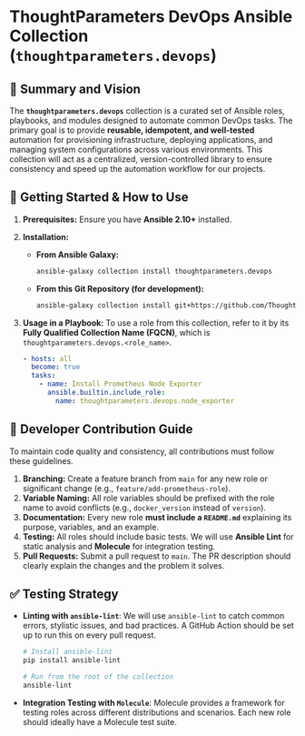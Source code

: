 # ThoughtParameters DevOps Ansible Collection (`thoughtparameters.devops`)

## 📜 Summary and Vision

The **`thoughtparameters.devops`** collection is a curated set of Ansible roles, playbooks, and modules designed to automate common DevOps tasks. The primary goal is to provide **reusable, idempotent, and well-tested** automation for provisioning infrastructure, deploying applications, and managing system configurations across various environments. This collection will act as a centralized, version-controlled library to ensure consistency and speed up the automation workflow for our projects.

## 🚀 Getting Started & How to Use

1.  **Prerequisites:** Ensure you have **Ansible 2.10+** installed.

2.  **Installation:**

      * **From Ansible Galaxy:**
        ```bash
        ansible-galaxy collection install thoughtparameters.devops
        ```
      * **From this Git Repository (for development):**
        ```bash
        ansible-galaxy collection install git+https://github.com/ThoughtParameters/ansible.devops.collection.git
        ```

3.  **Usage in a Playbook:**
    To use a role from this collection, refer to it by its **Fully Qualified Collection Name (FQCN)**, which is `thoughtparameters.devops.<role_name>`.

    ```yaml
    - hosts: all
      become: true
      tasks:
        - name: Install Prometheus Node Exporter
          ansible.builtin.include_role:
            name: thoughtparameters.devops.node_exporter
    ```

## 🧬 Developer Contribution Guide

To maintain code quality and consistency, all contributions must follow these guidelines.

1.  **Branching:** Create a feature branch from `main` for any new role or significant change (e.g., `feature/add-prometheus-role`).
2.  **Variable Naming:** All role variables should be prefixed with the role name to avoid conflicts (e.g., `docker_version` instead of `version`).
3.  **Documentation:** Every new role **must include a `README.md`** explaining its purpose, variables, and an example.
4.  **Testing:** All roles should include basic tests. We will use **Ansible Lint** for static analysis and **Molecule** for integration testing.
5.  **Pull Requests:** Submit a pull request to `main`. The PR description should clearly explain the changes and the problem it solves.

## ✅ Testing Strategy

  * **Linting with `ansible-lint`**:
    We will use `ansible-lint` to catch common errors, stylistic issues, and bad practices. A GitHub Action should be set up to run this on every pull request.

    ```bash
    # Install ansible-lint
    pip install ansible-lint

    # Run from the root of the collection
    ansible-lint
    ```

  * **Integration Testing with `Molecule`**:
    Molecule provides a framework for testing roles across different distributions and scenarios. Each new role should ideally have a Molecule test suite.

